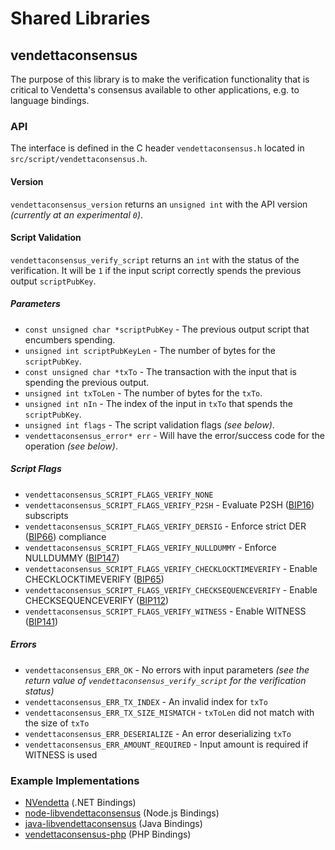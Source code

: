 Shared Libraries
================

## vendettaconsensus

The purpose of this library is to make the verification functionality that is critical to Vendetta's consensus available to other applications, e.g. to language bindings.

### API

The interface is defined in the C header `vendettaconsensus.h` located in  `src/script/vendettaconsensus.h`.

#### Version

`vendettaconsensus_version` returns an `unsigned int` with the API version *(currently at an experimental `0`)*.

#### Script Validation

`vendettaconsensus_verify_script` returns an `int` with the status of the verification. It will be `1` if the input script correctly spends the previous output `scriptPubKey`.

##### Parameters
- `const unsigned char *scriptPubKey` - The previous output script that encumbers spending.
- `unsigned int scriptPubKeyLen` - The number of bytes for the `scriptPubKey`.
- `const unsigned char *txTo` - The transaction with the input that is spending the previous output.
- `unsigned int txToLen` - The number of bytes for the `txTo`.
- `unsigned int nIn` - The index of the input in `txTo` that spends the `scriptPubKey`.
- `unsigned int flags` - The script validation flags *(see below)*.
- `vendettaconsensus_error* err` - Will have the error/success code for the operation *(see below)*.

##### Script Flags
- `vendettaconsensus_SCRIPT_FLAGS_VERIFY_NONE`
- `vendettaconsensus_SCRIPT_FLAGS_VERIFY_P2SH` - Evaluate P2SH ([BIP16](https://github.com/vendetta/bips/blob/master/bip-0016.mediawiki)) subscripts
- `vendettaconsensus_SCRIPT_FLAGS_VERIFY_DERSIG` - Enforce strict DER ([BIP66](https://github.com/vendetta/bips/blob/master/bip-0066.mediawiki)) compliance
- `vendettaconsensus_SCRIPT_FLAGS_VERIFY_NULLDUMMY` - Enforce NULLDUMMY ([BIP147](https://github.com/vendetta/bips/blob/master/bip-0147.mediawiki))
- `vendettaconsensus_SCRIPT_FLAGS_VERIFY_CHECKLOCKTIMEVERIFY` - Enable CHECKLOCKTIMEVERIFY ([BIP65](https://github.com/vendetta/bips/blob/master/bip-0065.mediawiki))
- `vendettaconsensus_SCRIPT_FLAGS_VERIFY_CHECKSEQUENCEVERIFY` - Enable CHECKSEQUENCEVERIFY ([BIP112](https://github.com/vendetta/bips/blob/master/bip-0112.mediawiki))
- `vendettaconsensus_SCRIPT_FLAGS_VERIFY_WITNESS` - Enable WITNESS ([BIP141](https://github.com/vendetta/bips/blob/master/bip-0141.mediawiki))

##### Errors
- `vendettaconsensus_ERR_OK` - No errors with input parameters *(see the return value of `vendettaconsensus_verify_script` for the verification status)*
- `vendettaconsensus_ERR_TX_INDEX` - An invalid index for `txTo`
- `vendettaconsensus_ERR_TX_SIZE_MISMATCH` - `txToLen` did not match with the size of `txTo`
- `vendettaconsensus_ERR_DESERIALIZE` - An error deserializing `txTo`
- `vendettaconsensus_ERR_AMOUNT_REQUIRED` - Input amount is required if WITNESS is used

### Example Implementations
- [NVendetta](https://github.com/NicolasDorier/NVendetta/blob/master/NVendetta/Script.cs#L814) (.NET Bindings)
- [node-libvendettaconsensus](https://github.com/bitpay/node-libvendettaconsensus) (Node.js Bindings)
- [java-libvendettaconsensus](https://github.com/dexX7/java-libvendettaconsensus) (Java Bindings)
- [vendettaconsensus-php](https://github.com/Bit-Wasp/vendettaconsensus-php) (PHP Bindings)
